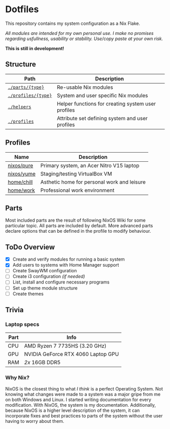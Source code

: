 # Dotfiles

This repository contains my system configuration as a Nix Flake.

_All modules are intended for my own personal use. I make no promises regarding usfullness, usability or stability. Use/copy paste at your own risk._

**This is still in development!**

## Structure

| Path                                   | Description                                        |
| -------------------------------------- | -------------------------------------------------- |
| [`./parts/{type}`](./parts/)           | Re-usable Nix modules                              |
| [`./profiles/{type}`](./profiles/)     | System and user specific Nix modules               |
| [`./helpers`](./helpers/default.nix)   | Helper functions for creating system user profiles |
| [`./profiles`](./profiles/default.nix) | Attribute set defining system and user profiles    |

## Profiles

| Name                                            | Description                                 |
| ----------------------------------------------- | ------------------------------------------- |
| [nixos/pure](./profiles/nixos/pure/default.nix) | Primary system, an Acer Nitro V15 laptop    |
| [nixos/yume](./profiles/nixos/yume/default.nix) | Staging/testing VirtualBox VM               |
| [home/chill](./profiles/home/chill/default.nix) | Asthetic home for personal work and leisure |
| [home/work](./profiles/home/work/default.nix)   | Professional work environment               |

## Parts

Most included parts are the result of following NixOS Wiki for some particular topic. All parts are included by default. More advanced parts declare options that can be defined in the profile to modify behaviour.

## ToDo Overview

- [x] Create and verify modules for running a basic system
- [x] Add users to systems with Home Manager support
- [ ] Create SwayWM configuration
- [ ] Create i3 configuration _(if needed)_
- [ ] List, install and configure necessary programs
- [ ] Set up theme module structure
- [ ] Create themes

## Trivia

### Laptop specs

| Part | Info                               |
| ---- | ---------------------------------- |
| CPU  | AMD Ryzen 7 7735HS (3.20 GHz)      |
| GPU  | NVIDIA GeForce RTX 4060 Laptop GPU |
| RAM  | _2x_ 16GB DDR5                     |

### Why Nix?

NixOS is the closest thing to what _I think_ is a perfect Operating System. Not knowing what changes were made to a system was a major gripe from me on both Windows and Linux. I started writing documentation for every modification. With NixOS, the system is my documentation.
Additionally, because NixOS is a higher level description of the system, it can incorporate fixes and best practices to parts of the system without the user having to worry about them.

